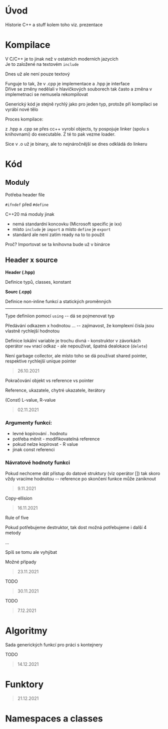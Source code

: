 # Úvod

Historie C++ a stuff kolem toho viz. prezentace

# Kompilace

V C/C++ je to jinak než v ostatních moderních jazycích \
Je to založené na textovém `include`

Dnes už ale není pouze textový

Funguje to tak, že v .cpp je implementace a .hpp je interface \
Dříve se změny nedělali v hlavičkových souborech tak často a změna v implemetnaci se nemusela rekompilovat

Generický kód je stejně rychlý jako pro jeden typ, protože při kompilaci se vyrábí nové tělo

Proces kompilace:

z .hpp a .cpp se přes cc++ vyrobí objects, ty pospojuje linker (spolu s knihovnami) do executable. Z té to pak vezme loader.

Sice v .o už je binary, ale to nejnáročnější se dnes odkládá do linkeru

# Kód

## Moduly

Potřeba header file

`#ifndef` před `#define`

C++20 má moduly jinak 

* nemá standardní koncovku (Microsoft specific je  ixx)
* místo `include` je `import` a místo `define` je `export`
* standard ale není zatím ready na to to použít

Proč? Importovat se ta knihovna bude už v binárce

## Header x source

**Header (.hpp)**

Definice typů, classes, konstant

**Sourc (.cpp)**

Definice non-inline funkcí a statických proměnných

---

Type definiion pomocí `using` -- dá se pojmenovat typ

Předávání odkazem x hodnotou ... -- zajímavost, že komplexní čísla jsou vlastně rychlejší hodnotou

Definice lokální variable je trochu divná - konstruktor v závorkách \
operátor `new` vrací odkaz - ale nepoužívat, špatná dealokace (`delete`)

Není garbage collector, ale místo toho se dá používat shared pointer, respektive rychlejší unique pointer

> 26.10.2021

Pokračování objekt vs reference vs pointer

Reference, ukazatele, chytré ukazatele, iterátory

(Const) L-value, R-value

> 02.11.2021

### Argumenty funkcí:

* levné kopírování . hodnotu
* potřeba měnit - modifikovatelná reference
* pokud nelze kopírovat - R value
* jinak const referenci

### Návratové hodnoty funkci

Pokud nechceme dát přístup do datové struktury (viz operátor []) tak skoro vždy vracíme hodnotou -- reference po skončení funkce může zaniknout

> 9.11.2021

Copy-ellision

> 16.11.2021  

Rule of five

Pokud potřebujeme destruktor, tak dost možná potřebujeme i další 4 metody

...

Spíš se tomu ale vyhýbat

Možné případy

> 23.11.2021

TODO

> 30.11.2021

TODO

> 7.12.2021

# Algoritmy

Sada generických funkcí pro práci s kontejnery

TODO

> 14.12.2021

# Funktory

> 21.12.2021

# Namespaces a classes































